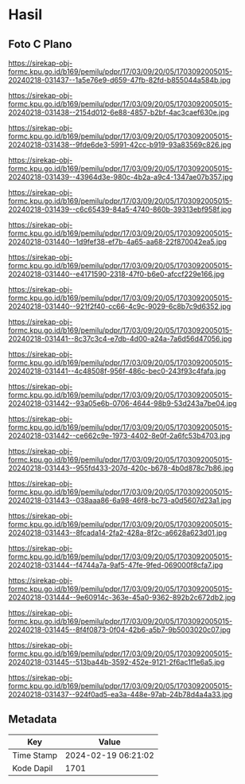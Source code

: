 # Hasil

## Foto C Plano

https://sirekap-obj-formc.kpu.go.id/b169/pemilu/pdpr/17/03/09/20/05/1703092005015-20240218-031437--1a5e76e9-d659-47fb-82fd-b855044a584b.jpg

https://sirekap-obj-formc.kpu.go.id/b169/pemilu/pdpr/17/03/09/20/05/1703092005015-20240218-031438--2154d012-6e88-4857-b2bf-4ac3caef630e.jpg

https://sirekap-obj-formc.kpu.go.id/b169/pemilu/pdpr/17/03/09/20/05/1703092005015-20240218-031438--9fde6de3-5991-42cc-b919-93a83569c826.jpg

https://sirekap-obj-formc.kpu.go.id/b169/pemilu/pdpr/17/03/09/20/05/1703092005015-20240218-031439--43964d3e-980c-4b2a-a9c4-1347ae07b357.jpg

https://sirekap-obj-formc.kpu.go.id/b169/pemilu/pdpr/17/03/09/20/05/1703092005015-20240218-031439--c6c65439-84a5-4740-860b-39313ebf958f.jpg

https://sirekap-obj-formc.kpu.go.id/b169/pemilu/pdpr/17/03/09/20/05/1703092005015-20240218-031440--1d9fef38-ef7b-4a65-aa68-22f870042ea5.jpg

https://sirekap-obj-formc.kpu.go.id/b169/pemilu/pdpr/17/03/09/20/05/1703092005015-20240218-031440--e4171590-2318-47f0-b6e0-afccf229e166.jpg

https://sirekap-obj-formc.kpu.go.id/b169/pemilu/pdpr/17/03/09/20/05/1703092005015-20240218-031440--921f2f40-cc66-4c9c-9029-6c8b7c9d6352.jpg

https://sirekap-obj-formc.kpu.go.id/b169/pemilu/pdpr/17/03/09/20/05/1703092005015-20240218-031441--8c37c3c4-e7db-4d00-a24a-7a6d56d47056.jpg

https://sirekap-obj-formc.kpu.go.id/b169/pemilu/pdpr/17/03/09/20/05/1703092005015-20240218-031441--4c48508f-956f-486c-bec0-243f93c4fafa.jpg

https://sirekap-obj-formc.kpu.go.id/b169/pemilu/pdpr/17/03/09/20/05/1703092005015-20240218-031442--93a05e6b-0706-4644-98b9-53d243a7be04.jpg

https://sirekap-obj-formc.kpu.go.id/b169/pemilu/pdpr/17/03/09/20/05/1703092005015-20240218-031442--ce662c9e-1973-4402-8e0f-2a6fc53b4703.jpg

https://sirekap-obj-formc.kpu.go.id/b169/pemilu/pdpr/17/03/09/20/05/1703092005015-20240218-031443--955fd433-207d-420c-b678-4b0d878c7b86.jpg

https://sirekap-obj-formc.kpu.go.id/b169/pemilu/pdpr/17/03/09/20/05/1703092005015-20240218-031443--038aaa86-6a98-46f8-bc73-a0d5607d23a1.jpg

https://sirekap-obj-formc.kpu.go.id/b169/pemilu/pdpr/17/03/09/20/05/1703092005015-20240218-031443--8fcada14-2fa2-428a-8f2c-a6628a623d01.jpg

https://sirekap-obj-formc.kpu.go.id/b169/pemilu/pdpr/17/03/09/20/05/1703092005015-20240218-031444--f4744a7a-9af5-47fe-9fed-069000f8cfa7.jpg

https://sirekap-obj-formc.kpu.go.id/b169/pemilu/pdpr/17/03/09/20/05/1703092005015-20240218-031444--9e60914c-363e-45a0-9362-892b2c672db2.jpg

https://sirekap-obj-formc.kpu.go.id/b169/pemilu/pdpr/17/03/09/20/05/1703092005015-20240218-031445--8f4f0873-0f04-42b6-a5b7-9b5003020c07.jpg

https://sirekap-obj-formc.kpu.go.id/b169/pemilu/pdpr/17/03/09/20/05/1703092005015-20240218-031445--513ba44b-3592-452e-9121-2f6ac1f1e6a5.jpg

https://sirekap-obj-formc.kpu.go.id/b169/pemilu/pdpr/17/03/09/20/05/1703092005015-20240218-031437--924f0ad5-ea3a-448e-97ab-24b78d4a4a33.jpg


## Metadata

| Key        | Value               |
| ---------- | ------------------- |
| Time Stamp | 2024-02-19 06:21:02 |
| Kode Dapil | 1701                |



